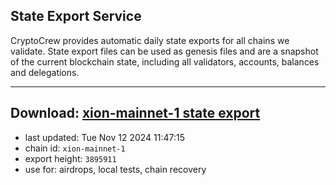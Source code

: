 ## State Export Service
CryptoCrew provides automatic daily state exports for all chains we validate. State export files can be used as genesis files and are a snapshot of the current blockchain state, including all validators, accounts, balances and delegations.

---
**Download: [xion-mainnet-1 state export](https://dl-eu2.ccvalidators.com/SERVICE/xion/xion-mainnet-1_export_3895911.json)**
---

- last updated: Tue Nov 12 2024 11:47:15
- chain id: `xion-mainnet-1`
- export height: `3895911`
- use for: airdrops, local tests, chain recovery
